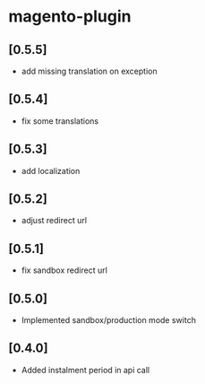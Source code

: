 # magento-plugin

## [0.5.5]
- add missing translation on exception

## [0.5.4]
- fix some translations

## [0.5.3]
- add localization

## [0.5.2]
- adjust redirect url

## [0.5.1]
- fix sandbox redirect url

## [0.5.0]
- Implemented sandbox/production mode switch

## [0.4.0]
- Added instalment period in api call